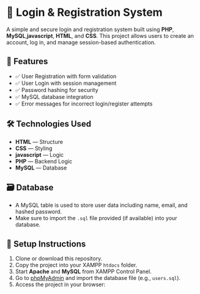 # 🔐 Login & Registration System

A simple and secure login and registration system built using **PHP**, **MySQL**,**javascript**, **HTML**, and **CSS**. This project allows users to create an account, log in, and manage session-based authentication.

## 🚀 Features

- ✅ User Registration with form validation
- ✅ User Login with session management
- ✅ Password hashing for security
- ✅ MySQL database integration
- ✅ Error messages for incorrect login/register attempts

## 🛠️ Technologies Used

- **HTML** — Structure  
- **CSS** — Styling
- **javascript** — Logic 
- **PHP** — Backend Logic  
- **MySQL** — Database  

## 🗃️ Database

- A MySQL table is used to store user data including name, email, and hashed password.
- Make sure to import the `.sql` file provided (if available) into your database.

## 🔧 Setup Instructions

1. Clone or download this repository.
2. Copy the project into your XAMPP `htdocs` folder.
3. Start **Apache** and **MySQL** from XAMPP Control Panel.
4. Go to [phpMyAdmin](http://localhost/phpmyadmin) and import the database file (e.g., `users.sql`).
5. Access the project in your browser:  
